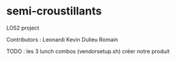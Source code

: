# semi-croustillants
LO52 project

Contributors :
Leonardi Kevin
Dulieu Romain

TODO :
les 3 lunch combos (vendorsetup.sh)
créer notre produit
